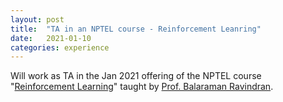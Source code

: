```yaml
---
layout: post
title:  "TA in an NPTEL course - Reinforcement Leanring"
date:   2021-01-10
categories: experience
---
```


Will work as TA in the Jan 2021 offering of the NPTEL course "[Reinforcement Learning](https://onlinecourses.nptel.ac.in/noc21_cs25/preview)" taught by [Prof. Balaraman Ravindran](http://www.cse.iitm.ac.in/~ravi/).